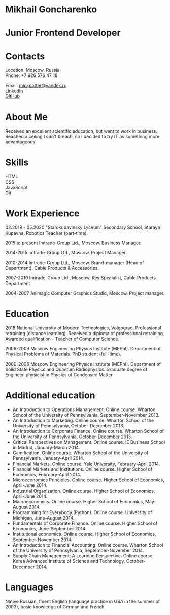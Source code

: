 # Mikhail Goncharenko

# Junior Frontend Developer

# Contacts
Location: Moscow, Russia<br>
Phone: +7 926 576 47 18<br>

Email: [mickpotter@yandex.ru](mickpotter@yandex.ru)<br>
[LinkedIn](https://ru.linkedin.com/in/mikhailgoncharenko)<br>
[GitHub](https://github.com/mickpotter83)<br>

# About Me
Received an excellent scientific education, but went to work in business. Reached a ceiling I can't breach, so I decided to try IT as something more advantageous.

# Skills
HTML<br>
CSS<br>
JavaScript<br>
Git<br>

# Work Experience
02.2018 - 05.2020
"Starokupavinsky Lyceum" Secondary School, Staraya Kupavna.
Robotics Teacher (part-time).

2015 to present
Imtrade-Group Ltd., Moscow.
Business Manager. 

2014-2015
Imtrade-Group Ltd., Moscow.
Project Manager.

2010-2014
Imtrade-Group Ltd., Moscow. 
Brand-manager (Head of Department), Cable Products & Accessories.

2007-2010 
Imtrade-Group Ltd., Moscow. 
Key Specialist, Cable Products Department

2004-2007
Animagic Computer Graphics Studio, Moscow. 
Project manager.

# Education
2018
National University of Modern Technologies, Volgograd.
Professional retraining (distance learning).
Received a diploma of professional retraining.
Awarded qualification - Teacher of Computer Science.

2006-2009
Moscow Engineering Physics Institute (MEPhI). 
Department of Physical Problems of Materials. PhD student (full-time).

2000-2006
Moscow Engineering Physics Institute (MEPhI). 
Department of Solid State Physics and Quantum Radiophysics.
Graduate degree of Engineer-physicist in Physics of Condensed Matter 

# Additional education
* An Introduction to Operations Management. Online course. Wharton School of the University of Pennsylvania, September-November 2013.
* An Introduction to Marketing. Online course. Wharton School of the University of Pennsylvania, October-December 2013.
* An Introduction to Corporate Finance. Online course. Wharton School of the University of Pennsylvania, October-December 2013.
* Critical Perspectives on Management. Online course. IE Business School in Madrid, January-March 2014.
* Gamification. Online course. Wharton School of the University of Pennsylvania, January-April 2014.
* Financial Markets. Online course. Yale University, February-April 2014.
* Financial Markets and Institutions. Online course. Higher School of Economics, February-April 2014.
* Microeconomics Principles. Online course. Higher School of Economics, April-June 2014.
* Industrial Organization. Online course. Higher School of Economics, April-June 2014.
* Macroeconomics. Online course. Higher School of Economics, May-August 2014.
* Programming for Everybody (Python). Online course. University of Michigan, June-August 2014.
* Fundamentals of Corporate Finance. Online course. Higher School of Economics, June-September 2014.
* Institutional economics. Online course. Higher School of Economics, September-November 2014.
* An Introduction to Financial Accounting. Online course. Wharton School of the University of Pennsylvania, September-November 2014.
* Supply Chain Management: A Learning Perspective. Online course. Korea Advanced Institute of Science and Technology, October-December 2014.

# Languages
Native Russian, fluent English (language practice in USA in the summer of 2003), basic knowledge of German and French.